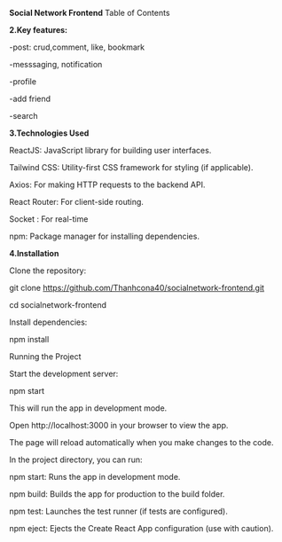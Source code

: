 **Social Network Frontend**
Table of Contents
        
**2.Key features:**

-post: crud,comment, like, bookmark

-messsaging, notification

-profile

-add friend

-search

**3.Technologies Used**

ReactJS: JavaScript library for building user interfaces.

Tailwind CSS: Utility-first CSS framework for styling (if applicable).

Axios: For making HTTP requests to the backend API.

React Router: For client-side routing.

Socket : For real-time 

npm: Package manager for installing dependencies.


**4.Installation**

Clone the repository:

git clone https://github.com/Thanhcona40/socialnetwork-frontend.git

cd socialnetwork-frontend


Install dependencies:

npm install


Running the Project

Start the development server:

npm start

This will run the app in development mode.

Open http://localhost:3000 in your browser to view the app.

The page will reload automatically when you make changes to the code.

In the project directory, you can run:

npm start: Runs the app in development mode.

npm build: Builds the app for production to the build folder.

npm test: Launches the test runner (if tests are configured).

npm eject: Ejects the Create React App configuration (use with caution).



